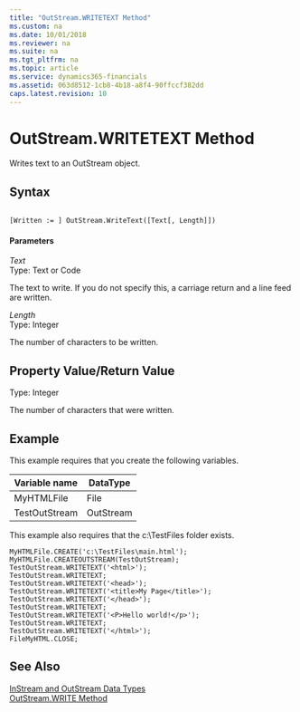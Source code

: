 ```yaml
---
title: "OutStream.WRITETEXT Method"
ms.custom: na
ms.date: 10/01/2018
ms.reviewer: na
ms.suite: na
ms.tgt_pltfrm: na
ms.topic: article
ms.service: dynamics365-financials
ms.assetid: 063d8512-1cb8-4b18-a8f4-90ffccf382dd
caps.latest.revision: 10
---
```


 

# OutStream.WRITETEXT Method
Writes text to an OutStream object.  
  
## Syntax  
  
```  
  
[Written := ] OutStream.WriteText([Text[, Length]])  
```  
  
#### Parameters  
 *Text*  
 Type: Text or Code  
  
 The text to write. If you do not specify this, a carriage return and a line feed are written.  
  
 *Length*  
 Type: Integer  
  
 The number of characters to be written.  
  
## Property Value/Return Value  
 Type: Integer  
  
 The number of characters that were written.  
  
## Example  
 This example requires that you create the following variables.  
  
|Variable name|DataType|  
|-------------------|--------------|  
|MyHTMLFile|File|  
|TestOutStream|OutStream|  
  
 This example also requires that the c:\\TestFiles folder exists.  
  
```  
MyHTMLFile.CREATE('c:\TestFiles\main.html');  
MyHTMLFile.CREATEOUTSTREAM(TestOutStream);  
TestOutStream.WRITETEXT('<html>');  
TestOutStream.WRITETEXT;  
TestOutStream.WRITETEXT('<head>');  
TestOutStream.WRITETEXT('<title>My Page</title>');  
TestOutStream.WRITETEXT('</head>');  
TestOutStream.WRITETEXT;  
TestOutStream.WRITETEXT('<P>Hello world!</p>');  
TestOutStream.WRITETEXT;  
TestOutStream.WRITETEXT('</html>');  
FileMyHTML.CLOSE;  
```  
  
## See Also  
 [InStream and OutStream Data Types](../datatypes/devenv-InStream-and-OutStream-Data-Types.md)   
 [OutStream.WRITE Method](devenv-OutStream-WRITE-Method.md)